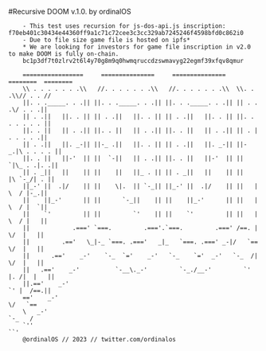 #Recursive DOOM v.1.0. by ordinalOS 

        - This test uses recursion for js-dos-api.js inscription: f70eb401c30434e44360ff9a1c71c72cee3c3cc329ab7245246f4598bfd0c862i0
        - Due to file size game file is hosted on ipfs*
        * We are looking for investors for game file inscription in v2.0 to make DOOM is fully on-chain.
        bc1p3df7t0zlrv2t6l4y70g8m9q0hwmqruccdzswmavyg22egmf39xfqv8qmur

        =================     ===============     ===============   ========  ========
        \\ . . . . . . .\\   //. . . . . . .\\   //. . . . . . .\\  \\. . .\\// . . //
        ||. . ._____. . .|| ||. . ._____. . .|| ||. . ._____. . .|| || . . .\/ . . .||
        || . .||   ||. . || || . .||   ||. . || || . .||   ||. . || ||. . . . . . . ||
        ||. . ||   || . .|| ||. . ||   || . .|| ||. . ||   || . .|| || . | . . . . .||
        || . .||   ||. _-|| ||-_ .||   ||. . || || . .||   ||. _-|| ||-_.|\ . . . . ||
        ||. . ||   ||-'  || ||  `-||   || . .|| ||. . ||   ||-'  || ||  `|\_ . .|. .||
        || . _||   ||    || ||    ||   ||_ . || || . _||   ||    || ||   |\ `-_/| . ||
        ||_-' ||  .|/    || ||    \|.  || `-_|| ||_-' ||  .|/    || ||   | \  / |-_.||
        ||    ||_-'      || ||      `-_||    || ||    ||_-'      || ||   | \  / |  `||
        ||    `'         || ||         `'    || ||    `'         || ||   | \  / |   ||
        ||            .===' `===.         .==='.`===.         .===' /==. |  \/  |   ||
        ||         .=='   \_|-_ `===. .==='   _|_   `===. .===' _-|/   `==  \/  |   ||
        ||      .=='    _-'    `-_  `='    _-'   `-_    `='  _-'   `-_  /|  \/  |   ||
        ||   .=='    _-'          `-__\._-'         `-_./__-'         `' |. /|  |   ||
        ||.=='    _-'                                                     `' |  /==.||
        =='    _-'                                                            \/   `==
        \   _-'                                                                `-_   /
        `''                                                                      ``'
        @ordinalOS // 2023 // twitter.com/ordinalos
